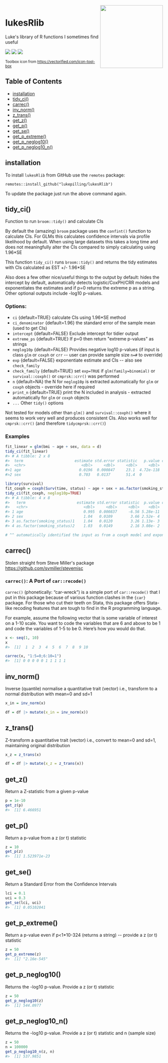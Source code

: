 <img align="right" src="https://github.com/lukepilling/lukesRlib/raw/master/lukesRlib.png" width="200" />

# lukesRlib
Luke's library of R functions I sometimes find useful

[![](https://img.shields.io/badge/version-0.1.3-informational.svg)](https://github.com/lukepilling/lukesRlib)
[![](https://img.shields.io/github/last-commit/lukepilling/lukesRlib.svg)](https://github.com/lukepilling/lukesRlib/commits/master)
[![](https://img.shields.io/badge/lifecycle-experimental-9cf.svg)](https://www.tidyverse.org/lifecycle/#experimental)

<sub>Toolbox icon from https://vectorified.com/icon-tool-box</sub>

## Table of Contents
  - [installation](#installation)
  - [tidy_ci()](#tidy_ci)
  - [carrec()](#carrec)
  - [inv_norm()](#inv_norm)
  - [z_trans()](#z_trans)
  - [get_z()](#get_z)
  - [get_p()](#get_p)
  - [get_se()](#get_se)
  - [get_p_extreme()](#get_p_extreme)
  - [get_p_neglog10()](#get_p_neglog10)
  - [get_p_neglog10_n()](#get_p_neglog10_n)

## installation
To install `lukesRlib` from GitHub use the `remotes` package:

`remotes::install_github("lukepilling/lukesRlib")`

To update the package just run the above command again.


## tidy_ci()
Function to run `broom::tidy()` and calculate CIs

By default the (amazing) `broom` package uses the `confint()` function to calculate CIs. For GLMs this calculates confidence intervals via profile likelihood by default. When using large datasets this takes a long time and does not meaningfully alter the CIs compared to simply calculating using 1.96*SE

This function `tidy_ci()` runs `broom::tidy()` and returns the tidy estimates with CIs calculated as EST +/- 1.96*SE

Also does a few other nice/useful things to the output by default: hides the intercept by default, automatically detects logistic/CoxPH/CRR models and exponentiates the estimates and if p=0 returns the extreme p as a string. Other optional outputs include -log10 p-values.

### Options:
 - `ci` {default=TRUE} calculate CIs using 1.96*SE method
 - `ci_denominator` {default=1.96} the standard error of the sample mean (used to get CIs)
 - `intercept` {default=FALSE} Exclude intercept for tidier output
 - `extreme_ps` {default=TRUE} If p=0 then return "extreme p-values" as strings
 - `neglog10p` {default=FALSE} Provides negative log10 p-values (if input is class `glm` or `coxph` or `crr` -- user can provide sample size `n=#` to override)
 - `exp` {default=FALSE} exponentiate estimate and CIs -- also see `check_family`
 - `check_family` {default=TRUE} set `exp=TRUE` if `glm(family=binomial)` or `survival::coxph()` or `cmprsk::crr()` was performed
 - `n` {default=NA} the N for `neglog10p` is extracted automatically for `glm` or `coxph` objects - override here if required
 - `print_n` {default=TRUE} print the N included in analysis - extracted automatically for `glm` or `coxph` objects
 - `...` Other `tidy()` options 

Not tested for models other than `glm()` and `survival::coxph()` where it seems to work very well and produces consistent CIs. Also works well for `cmprsk::crr()` (and therefore `tidycmprsk::crr()`)

### Examples

```R
fit_linear = glm(bmi ~ age + sex, data = d)
tidy_ci(fit_linear)
#> # A tibble: 2 x 8
#>  term                       estimate std.error statistic   p.value conf.low conf.high p.extreme
#>  <chr>                         <dbl>     <dbl>     <dbl>     <dbl>    <dbl>     <dbl> <chr>    
#>1 age                          0.0196  0.000847     23.1  4.72e-118   0.0179    0.0212 NA       
#>2 sex                          0.703   0.0137       51.4  0           0.676     0.729  9.39e-576

library(survival)
fit_coxph = coxph(Surv(time, status) ~ age + sex + as.factor(smoking_status), data = d)
tidy_ci(fit_coxph, neglog10p=TRUE)
#> # A tibble: 4 x 8
#>   term                       estimate std.error statistic  p.value conf.low conf.high neglog10p
#>   <chr>                         <dbl>     <dbl>     <dbl>    <dbl>    <dbl>     <dbl>     <dbl>
#> 1 age                           0.995  0.000837     -6.56 5.28e-11    0.993     0.996     10.3 
#> 2 sex                           1.04   0.0109        3.66 2.52e- 4    1.02      1.06       3.60
#> 3 as.factor(smoking_status)1    1.04   0.0120        3.26 1.13e- 3    1.02      1.06       2.95
#> 4 as.factor(smoking_status)2    1.03   0.0149        2.16 3.08e- 2    1.00      1.06       1.51

# ^^ automatically identified the input as from a coxph model and exponentiated estimate/CIs
```

## carrec()

Stolen straight from Steve Miller's package https://github.com/svmiller/stevemisc

### `carrec()`: A Port of `car::recode()`

`carrec()` (phonetically: “car-wreck”) is a simple port of
`car::recode()` that I put in this package because of various function
clashes in the `{car}` package. For those who cut their teeth on Stata,
this package offers Stata-like recoding features that are tough to find
in the R programming language.

For example, assume the following vector that is some variable of
interest on a 1-10 scale. You want to code the variables that are 6 and
above to be 1 and code the variables of 1-5 to be 0. Here’s how you
would do that.

``` r
x <- seq(1, 10)
x
#>  [1]  1  2  3  4  5  6  7  8  9 10

carrec(x, "1:5=0;6:10=1")
#>  [1] 0 0 0 0 0 1 1 1 1 1
```

## inv_norm()

Inverse (quantile) normalise a quantitative trait (vector) i.e., transform to a normal distribution with mean=0 and sd=1

```r
x_in = inv_norm(x)

df = df |> mutate(x_in = inv_norm(x))
```

## z_trans()

Z-transform a quantitative trait (vector) i.e., convert to mean=0 and sd=1, maintaining original distribution

```r
x_z = z_trans(x)

df = df |> mutate(x_z = z_trans(x))
```

## get_z()

Return a Z-statistic from a given p-value

```r
p = 1e-10
get_z(p)
#>  [1] 6.466951
```


## get_p()

Return a p-value from a z (or t) statistic

```r
z = 10
get_p(z)
#>  [1] 1.523971e-23
```


## get_se()

Return a Standard Error from the Confidence Intervals

```r
lci = 0.1
uci = 0.3
get_se(lci, uci)
#>  [1] 0.05102041
```


## get_p_extreme()

Return a p-value even if p<1*10-324 (returns a string) -- provide a z (or t) statistic

```r
z = 50
get_p_extreme(z)
#>  [1] "2.16e-545"
```


## get_p_neglog10()

Returns the -log10 p-value. Provide a z (or t) statistic

```r
z = 50
get_p_neglog10(z)
#>  [1] 544.0977
```


## get_p_neglog10_n()

Returns the -log10 p-value. Provide a z (or t) statistic and n (sample size)

```r
z = 50
n = 100000
get_p_neglog10_n(z, n)
#>  [1] 537.9851
```

